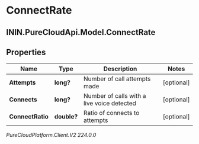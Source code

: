 # ConnectRate

## ININ.PureCloudApi.Model.ConnectRate

## Properties

|Name | Type | Description | Notes|
|------------ | ------------- | ------------- | -------------|
| **Attempts** | **long?** | Number of call attempts made | [optional] |
| **Connects** | **long?** | Number of calls with a live voice detected | [optional] |
| **ConnectRatio** | **double?** | Ratio of connects to attempts | [optional] |



_PureCloudPlatform.Client.V2 224.0.0_
